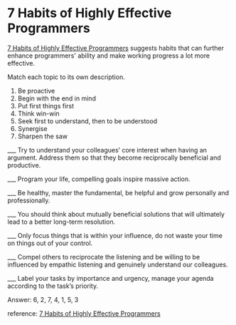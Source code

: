 # 7 Habits of Highly Effective Programmers

[7 Habits of Highly Effective Programmers](https://simpleprogrammer.com/7-habits-highly-effective-programmers/) suggests habits that can further enhance programmers' ability and make working progress a lot more effective.

Match each topic to its own description.

1. Be proactive
2. Begin with the end in mind
3. Put first things first
4. Think win-win
5. Seek first to understand, then to be understood
6. Synergise
7. Sharpen the saw

\_\_\_ Try to understand your colleagues’ core interest when having an argument. Address them so that they become reciprocally beneficial and productive.

\_\_\_ Program your life, compelling goals inspire massive action.

\_\_\_ Be healthy, master the fundamental, be helpful and grow personally and professionally.

\_\_\_ You should think about mutually beneficial solutions that will ultimately lead to a better long-term resolution.

\_\_\_ Only focus things that is within your influence, do not waste your time on things out of your control.

\_\_\_ Compel others to reciprocate the listening and be willing to be influenced by empathic listening and genuinely understand our colleagues.

\_\_\_ Label your tasks by importance and urgency, manage your agenda according to the task’s priority.

Answer: 6, 2, 7, 4, 1, 5, 3

reference: [7 Habits of Highly Effective Programmers](https://simpleprogrammer.com/7-habits-highly-effective-programmers/)
